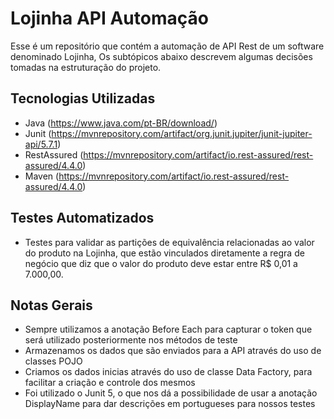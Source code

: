 # Lojinha API Automação
Esse é um repositório que contém a automação de API Rest de um software denominado Lojinha, Os subtópicos abaixo descrevem algumas decisões tomadas na estruturação do projeto.

## Tecnologias Utilizadas

- Java
  (https://www.java.com/pt-BR/download/)
- Junit
  (https://mvnrepository.com/artifact/org.junit.jupiter/junit-jupiter-api/5.7.1)
- RestAssured
  (https://mvnrepository.com/artifact/io.rest-assured/rest-assured/4.4.0)
- Maven
  (https://mvnrepository.com/artifact/io.rest-assured/rest-assured/4.4.0)

## Testes Automatizados
- Testes para validar as partições de equivalência relacionadas ao valor do produto na Lojinha, que estão vinculados diretamente a regra de negócio que diz que o valor do produto deve estar entre R$ 0,01 a 7.000,00.

## Notas Gerais

- Sempre utilizamos a anotação Before Each para capturar o token que será utilizado posteriormente nos métodos de teste
- Armazenamos os dados que são enviados para a API através do uso de classes POJO
- Criamos os dados inicias através do uso de classe Data Factory, para facilitar a criação e controle dos mesmos
- Foi utilizado o Junit 5, o que nos dá a possibilidade de usar a anotação DisplayName para dar descrições em portugueses para nossos testes
